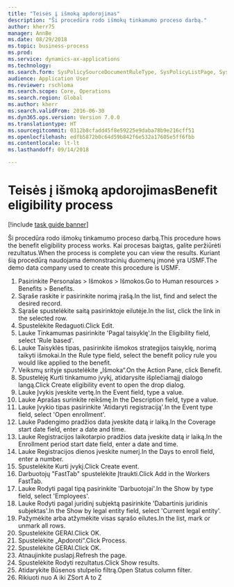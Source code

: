 ```yaml
--- 
title: "Teisės į išmoką apdorojimas"
description: "Ši procedūra rodo išmokų tinkamumo proceso darbą."
author: kherr75
manager: AnnBe
ms.date: 08/29/2018
ms.topic: business-process
ms.prod: 
ms.service: dynamics-ax-applications
ms.technology: 
ms.search.form: SysPolicySourceDocumentRuleType, SysPolicyListPage, SysPolicy, HcmBenefitEligibilityPolicy, HcmBenefit
audience: Application User
ms.reviewer: rschloma
ms.search.scope: Core, Operations
ms.search.region: Global
ms.author: kherr
ms.search.validFrom: 2016-06-30
ms.dyn365.ops.version: Version 7.0.0
ms.translationtype: HT
ms.sourcegitcommit: 0312b8cfadd45f8e59225e9daba78b9e216cff51
ms.openlocfilehash: edfb5872b0c64d59b842f6e532a17605e5ff6fbb
ms.contentlocale: lt-lt
ms.lasthandoff: 09/14/2018

---
```

# <a name="benefit-eligibility-process"></a><span data-ttu-id="afec0-103">Teisės į išmoką apdorojimas</span><span class="sxs-lookup"><span data-stu-id="afec0-103">Benefit eligibility process</span></span>

[!include [task guide banner](../../includes/task-guide-banner.md)]

<span data-ttu-id="afec0-104">Ši procedūra rodo išmokų tinkamumo proceso darbą.</span><span class="sxs-lookup"><span data-stu-id="afec0-104">This procedure hows the benefit eligibility process works.</span></span> <span data-ttu-id="afec0-105">Kai procesas baigtas, galite peržiūrėti rezultatus.</span><span class="sxs-lookup"><span data-stu-id="afec0-105">When the process is complete you can view the results.</span></span> <span data-ttu-id="afec0-106">Kuriant šią procedūrą naudojama demonstracinių duomenų įmonė yra USMF.</span><span class="sxs-lookup"><span data-stu-id="afec0-106">The demo data company used to create this procedure is USMF.</span></span>

1. <span data-ttu-id="afec0-107">Pasirinkite Personalas > Išmokos > Išmokos.</span><span class="sxs-lookup"><span data-stu-id="afec0-107">Go to Human resources > Benefits > Benefits.</span></span>
2. <span data-ttu-id="afec0-108">Sąraše raskite ir pasirinkite norimą įrašą.</span><span class="sxs-lookup"><span data-stu-id="afec0-108">In the list, find and select the desired record.</span></span>
3. <span data-ttu-id="afec0-109">Sąraše spustelėkite saitą pasirinktoje eilutėje.</span><span class="sxs-lookup"><span data-stu-id="afec0-109">In the list, click the link in the selected row.</span></span>
4. <span data-ttu-id="afec0-110">Spustelėkite Redaguoti.</span><span class="sxs-lookup"><span data-stu-id="afec0-110">Click Edit.</span></span>
5. <span data-ttu-id="afec0-111">Lauke Tinkamumas pasirinkite 'Pagal taisyklę'.</span><span class="sxs-lookup"><span data-stu-id="afec0-111">In the Eligibility field, select 'Rule based'.</span></span>
6. <span data-ttu-id="afec0-112">Lauke Taisyklės tipas, pasirinkite išmokos strategijos taisyklę, norimą taikyti išmokai.</span><span class="sxs-lookup"><span data-stu-id="afec0-112">In the Rule type field, select the benefit policy rule you would like applied to the benefit.</span></span>
7. <span data-ttu-id="afec0-113">Veiksmų srityje spustelėkite „Išmoka“.</span><span class="sxs-lookup"><span data-stu-id="afec0-113">On the Action Pane, click Benefit.</span></span>
8. <span data-ttu-id="afec0-114">Spustelėję Kurti tinkamumo įvykį, atidarysite išplečiamąjį dialogo langą.</span><span class="sxs-lookup"><span data-stu-id="afec0-114">Click Create eligibility event to open the drop dialog.</span></span>
9. <span data-ttu-id="afec0-115">Lauke Įvykis įveskite vertę.</span><span class="sxs-lookup"><span data-stu-id="afec0-115">In the Event field, type a value.</span></span>
10. <span data-ttu-id="afec0-116">Lauke Aprašas surinkite reikšmę.</span><span class="sxs-lookup"><span data-stu-id="afec0-116">In the Description field, type a value.</span></span>
11. <span data-ttu-id="afec0-117">Lauke Įvykio tipas pasirinkite 'Atidaryti registraciją'.</span><span class="sxs-lookup"><span data-stu-id="afec0-117">In the Event type field, select 'Open enrollment'.</span></span>
12. <span data-ttu-id="afec0-118">Lauke Padengimo pradžios data įveskite datą ir laiką.</span><span class="sxs-lookup"><span data-stu-id="afec0-118">In the Coverage start date field, enter a date and time.</span></span>
13. <span data-ttu-id="afec0-119">Lauke Registracijos laikotarpio pradžios data įveskite datą ir laiką.</span><span class="sxs-lookup"><span data-stu-id="afec0-119">In the Enrollment period start date field, enter a date and time.</span></span>
14. <span data-ttu-id="afec0-120">Lauke Registracijos dienos įveskite numerį.</span><span class="sxs-lookup"><span data-stu-id="afec0-120">In the Days to enroll field, enter a number.</span></span>
15. <span data-ttu-id="afec0-121">Spustelėkite Kurti įvykį.</span><span class="sxs-lookup"><span data-stu-id="afec0-121">Click Create event.</span></span>
16. <span data-ttu-id="afec0-122">Darbuotojų "FastTab" spustelėkite Įtraukti.</span><span class="sxs-lookup"><span data-stu-id="afec0-122">Click Add in the Workers FastTab.</span></span>
17. <span data-ttu-id="afec0-123">Lauke Rodyti pagal tipą pasirinkite 'Darbuotojai'.</span><span class="sxs-lookup"><span data-stu-id="afec0-123">In the Show by type field, select 'Employees'.</span></span>
18. <span data-ttu-id="afec0-124">Lauke Rodyti pagal juridinį subjektą pasirinkite 'Dabartinis juridinis subjektas'.</span><span class="sxs-lookup"><span data-stu-id="afec0-124">In the Show by legal entity field, select 'Current legal entity'.</span></span>
19. <span data-ttu-id="afec0-125">Pažymėkite arba atžymėkite visas sąrašo eilutes.</span><span class="sxs-lookup"><span data-stu-id="afec0-125">In the list, mark or unmark all rows.</span></span>
20. <span data-ttu-id="afec0-126">Spustelėkite GERAI.</span><span class="sxs-lookup"><span data-stu-id="afec0-126">Click OK.</span></span>
21. <span data-ttu-id="afec0-127">Spustelėkite „Apdoroti“.</span><span class="sxs-lookup"><span data-stu-id="afec0-127">Click Process.</span></span>
22. <span data-ttu-id="afec0-128">Spustelėkite GERAI.</span><span class="sxs-lookup"><span data-stu-id="afec0-128">Click OK.</span></span>
23. <span data-ttu-id="afec0-129">Atnaujinkite puslapį.</span><span class="sxs-lookup"><span data-stu-id="afec0-129">Refresh the page.</span></span>
24. <span data-ttu-id="afec0-130">Spustelėkite Rodyti rezultatus.</span><span class="sxs-lookup"><span data-stu-id="afec0-130">Click Show results.</span></span>
25. <span data-ttu-id="afec0-131">Atidarykite Būsenos stulpelio filtrą.</span><span class="sxs-lookup"><span data-stu-id="afec0-131">Open Status column filter.</span></span>
26. <span data-ttu-id="afec0-132">Rikiuoti nuo A iki Z</span><span class="sxs-lookup"><span data-stu-id="afec0-132">Sort A to Z</span></span>


